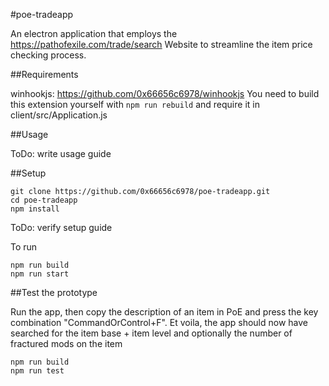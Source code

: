 #poe-tradeapp

An electron application that employs the https://pathofexile.com/trade/search Website to streamline the item price checking process.

##Requirements

winhookjs: https://github.com/0x66656c6978/winhookjs
You need to build this extension yourself with `npm run rebuild` and require it in client/src/Application.js

##Usage

ToDo: write usage guide

##Setup

```
git clone https://github.com/0x66656c6978/poe-tradeapp.git
cd poe-tradeapp
npm install
```

ToDo: verify setup guide

To run

```
npm run build
npm run start
```

##Test the prototype

Run the app, then copy the description of an item in PoE and press the key combination "CommandOrControl+F". Et voila, the app should now have searched for the item base + item level and optionally the number of fractured mods on the item

```
npm run build
npm run test
```
